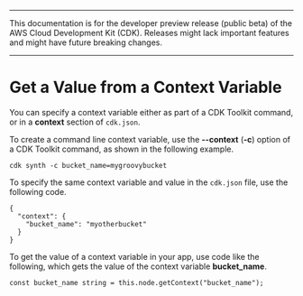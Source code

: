 --------

This documentation is for the developer preview release \(public beta\) of the AWS Cloud Development Kit \(CDK\)\. Releases might lack important features and might have future breaking changes\.

--------

# Get a Value from a Context Variable<a name="get_context_var"></a>

You can specify a context variable either as part of a CDK Toolkit command, or in a **context** section of `cdk.json`\.

To create a command line context variable, use the **\-\-context** \(**\-c**\) option of a CDK Toolkit command, as shown in the following example\.

```
cdk synth -c bucket_name=mygroovybucket
```

To specify the same context variable and value in the `cdk.json` file, use the following code\.

```
{
  "context": {
    "bucket_name": "myotherbucket"
  }
}
```

To get the value of a context variable in your app, use code like the following, which gets the value of the context variable **bucket\_name**\.

```
const bucket_name string = this.node.getContext("bucket_name");
```